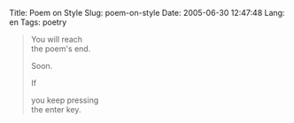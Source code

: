 Title: Poem on Style
Slug: poem-on-style
Date: 2005-06-30 12:47:48
Lang: en
Tags: poetry

> You will reach  
> the poem's end.
>
> Soon.
>
> If
>
> you keep pressing  
> the enter key.